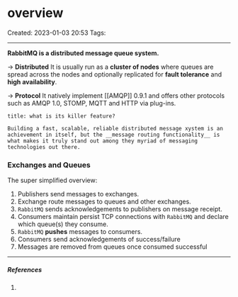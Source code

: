 # overview
Created: 2023-01-03 20:53
Tags: 
____

__RabbitMQ is a distributed message queue system.__

-> __Distributed__
	It is usually run as a __cluster of nodes__ where queues are spread across the nodes and optionally replicated for __fault tolerance__ and __high availability__.

-> __Protocol__
	It natively implement [[AMQP]] 0.9.1 and offers other protocols such as AMQP 1.0, STOMP, MQTT and HTTP via plug-ins.

```ad-warning
title: what is its killer feature?

Building a fast, scalable, reliable distributed message xystem is an achievement in itself, but the __message routing functionality__ is what makes it truly stand out among they myriad of messaging technologies out there.
```



### Exchanges and Queues

The super simplified overview:

1. Publishers send messages to exchanges.
2. Exchange route messages to queues and other exchanges.
3. `RabbitMQ` sends acknowledgements to publishers on message receipt.
4. Consumers maintain persist TCP connections with `RabbitMQ` and declare which queue(s) they consume.
5. `RabbitMQ` __pushes__ messages to consumers.
6. Consumers send acknowledgements of success/failure
7. Messages are removed from queues once consumed successful


_____
##### References
1.


